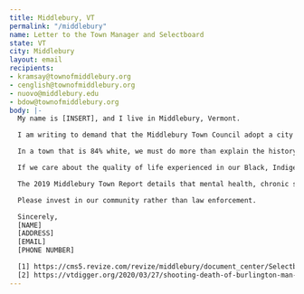 ```yaml
---
title: Middlebury, VT
permalink: "/middlebury"
name: Letter to the Town Manager and Selectboard
state: VT
city: Middlebury
layout: email
recipients:
- kramsay@townofmiddlebury.org
- cenglish@townofmiddlebury.org
- nuovo@middlebury.edu
- bdow@townofmiddlebury.org
body: |-
  My name is [INSERT], and I live in Middlebury, Vermont.

  I am writing to demand that the Middlebury Town Council adopt a city budget that prioritizes community well-being, and redirects funding away from the police.

  In a town that is 84% white, we must do more than explain the history of MPD’s efforts to reform. In March of 2016 we saw police in Burlington fatally shoot a man in the middle of a mental health crisis [2]. In this past decade, 17 people have been shot, tasered, or otherwise killed by police in Vermont. This past decade was Vermont’s deadliest decade in terms of police killing, with 2019 being the deadliest year as four people were executed by police.

  If we care about the quality of life experienced in our Black, Indigenous, and People of Color (BIPOC) communities, we must invest in our community services that work directly with these populations. BIPOC communities are disproportionately affected by the current economic and health emergency and are over-policed. Increasing the police force will only exacerbate our ongoing public health crises.

  The 2019 Middlebury Town Report details that mental health, chronic substance abuse, and issues surrounding homelessness were the three most time consuming issues for the MPD. Yet despite those patterns, an ongoing pandemic, and unprecedented rates of unemployment, the FY21 budget only allows a $10,000 increase in funding for social services [1]. This increase isn’t even a fourth of the increase which is allocated for MPD. As a resident of Middlebury I demand that the FY21 budget be rejected, and a new budget be proposed with these funds redirected away from MPD and into our community services. We are a rural town with limited access to healthcare, rising unemployment, and homelessness. Our town needs healthcare, social services, food, and job opportunities. I demand that the funding for MPD be reallocated into Health Services, Senior Services, Child Protective Services, Housing Services, Community Legal Aid, and Social Services.

  Please invest in our community rather than law enforcement.

  Sincerely,
  [NAME]
  [ADDRESS]
  [EMAIL]
  [PHONE NUMBER]

  [1] https://cms5.revize.com/revize/middlebury/document_center/Selectboard%20Meeting%20Packets/2020/28%20-%20FY21%20Budget/FY21%20Budget%20Request%20as%20Approved%20by%20Town%20Meeting.pdf
  [2] https://vtdigger.org/2020/03/27/shooting-death-of-burlington-man-by-police-was-preventable-report-finds/
---
```


